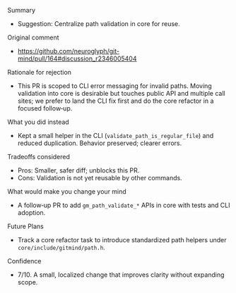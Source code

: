 Summary
- Suggestion: Centralize path validation in core for reuse.

Original comment
- https://github.com/neuroglyph/git-mind/pull/164#discussion_r2346005404

Rationale for rejection

- This PR is scoped to CLI error messaging for invalid paths. Moving validation into core is desirable but touches public API and multiple call sites; we prefer to land the CLI fix first and do the core refactor in a focused follow‑up.

What you did instead

- Kept a small helper in the CLI (`validate_path_is_regular_file`) and reduced duplication. Behavior preserved; clearer errors.

Tradeoffs considered

- Pros: Smaller, safer diff; unblocks this PR.
- Cons: Validation is not yet reusable by other commands.

What would make you change your mind

- A follow‑up PR to add `gm_path_validate_*` APIs in core with tests and CLI adoption.

Future Plans

- Track a core refactor task to introduce standardized path helpers under `core/include/gitmind/path.h`.

Confidence

- 7/10. A small, localized change that improves clarity without expanding scope.
